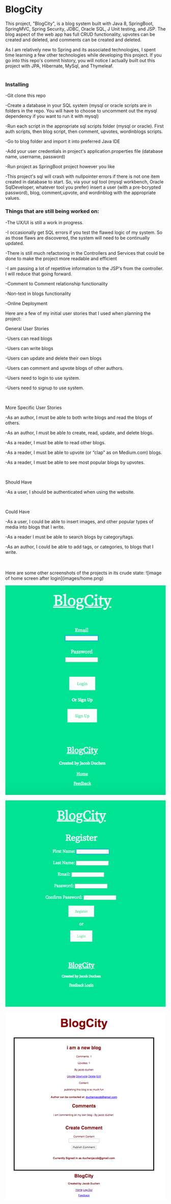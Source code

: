 # BlogCity

This project, "BlogCity", is a blog system built with Java 8, SpringBoot, SpringMVC, Spring Security, JDBC, Oracle SQL, J Unit testing, and JSP. The blog aspect of the web app has full CRUD functionality, upvotes can be created and deleted, and comments can be created and deleted.

As I am relatively new to Spring and its associated technologies, I spent time learning a few other technologies while developing this project. If you go into this repo's commit history, you will notice I actually built out this project with JPA, Hibernate, MySql, and Thymeleaf.
<br/>
<br/>

### Installing

-Git clone this repo

-Create a database in your SQL system (mysql or oracle scripts are in folders in the repo. You will have to choose to uncomment out the mysql dependency if you want to run it with mysql)

-Run each script in the appropriate sql scripts folder (mysql or oracle). First auth scripts, then blog script, then comment, upvotes, wordinblogs scripts.

-Go to blog folder and import it into preferred Java IDE

-Add your user credentials in project's application.properties file (database name, username, password)

-Run project as SpringBoot project however you like

-This project's sql will crash with nullpointer errors if there is not one item created in database to start. So, via your sql tool (mysql workbench, Oracle SqlDeveloper, whatever tool you prefer) insert a user (with a pre-bcrypted password), blog, comment,upvote, and wordinblog with the appropriate values.

### Things that are still being worked on:

-The UX/UI is still a work in progress.

-I occasionally get SQL errors if you test the flawed logic of my system. So as those flaws are discovered, the system will need to be continually updated.

-There is still much refactoring in the Controllers and Services that could be done to make the project more readable and efficient

-I am passing a lot of repetitive information to the JSP's from the controller. I will reduce that going forward.

-Comment to Comment relationship functionality

-Non-text in blogs functionality

-Online Deployment

Here are a few of my initial user stories that I used when planning the project:

General User Stories

-Users can read blogs

-Users can write blogs

-Users can update and delete their own blogs

-Users can comment and upvote blogs of other authors.

-Users need to login to use system.

-Users need to signup to use system.

<br/>

More Specific User Stories

-As an author, I must be able to both write blogs and read the blogs of others.

-As an author, I must be able to create, read, update, and delete blogs.

-As a reader, I must be able to read other blogs.

-As a reader, I must be able to upvote (or “clap” as on Medium.com) blogs.  

-As a reader, I must be able to see most popular blogs by upvotes.

<br/>

Should Have

-As a user, I should be authenticated when using the website.

<br/>

Could Have

-As a user, I could be able to insert images, and other popular types of media into blogs that I write.

-As a reader I must be able to search blogs by category/tags.

-As an author, I could be able to add tags, or categories, to blogs that I write.

<br/>
<br/>
Here are some other screenshots of the projects in its crude state:
![image of home screen after login](images/home.png)

![login screenshot](images/login.png)

![signup screenshot](images/signup.png)

![view a blog image](images/blogWithComments.png)
